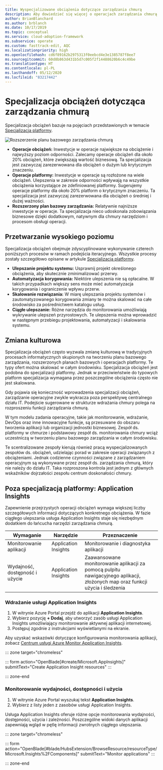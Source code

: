 ```yaml
---
title: Wyspecjalizowane obciążenia dotyczące zarządzania chmurą
description: Aby dowiedzieć się więcej o operacjach zarządzania chmurą dotyczących wyspecjalizowanych obciążeń, skorzystaj z podręcznika Cloud Adoption Framework dla platformy Azure.
author: BrianBlanchard
ms.author: brblanch
ms.date: 10/17/2019
ms.topic: conceptual
ms.service: cloud-adoption-framework
ms.subservice: operate
ms.custom: fasttrack-edit, AQC
ms.localizationpriority: high
ms.openlocfilehash: cd6f89162b2975313f0eebcd4e3e1385787f8ee7
ms.sourcegitcommit: 60d8b863d431b5d7c005f2f14488620b6c4c49be
ms.translationtype: HT
ms.contentlocale: pl-PL
ms.lasthandoff: 05/12/2020
ms.locfileid: "83217442"
---
```

# <a name="workload-specialization-for-cloud-management"></a>Specjalizacja obciążeń dotycząca zarządzania chmurą

Specjalizacja obciążeń bazuje na pojęciach przedstawionych w temacie [Specjalizacja platformy](./platform-specialization.md).

![Rozszerzenie planu bazowego zarządzania chmurą](../../_images/manage/beyond-the-baseline.png)

- **Operacje obciążeń:** Inwestycje w operacje największe na obciążenie i najwyższy poziom odporności. Zalecamy operacje obciążeń dla około 20% obciążeń, które zwiększają wartość biznesową. Ta specjalizacja jest zazwyczaj zarezerwowana dla obciążeń o dużym lub krytycznym znaczeniu.
- **Operacje platformy:** Inwestycje w operacje są rozłożone na wiele obciążeń. Ulepszenia w zakresie odporności wpływają na wszystkie obciążenia korzystające ze zdefiniowanej platformy. Sugerujemy operacje platformy dla około 20% platform o krytycznym znaczeniu. Ta specjalizacja jest zazwyczaj zarezerwowana dla obciążeń o średniej i dużej ważności.
- **Rozszerzony plan bazowy zarządzania:** Relatywnie najniższe inwestycje w operacje. Ta specjalizacja nieco udoskonala zobowiązania biznesowe dzięki dodatkowym, natywnym dla chmury narzędziom i procesom obsługi operacji.

## <a name="high-level-process"></a>Przetwarzanie wysokiego poziomu

Specjalizacja obciążeń obejmuje zdyscyplinowane wykonywanie czterech poniższych procesów w ramach podejścia iteracyjnego. Wszystkie procesy zostały szczegółowo opisane w artykule [Specjalizacja platformy](./platform-specialization.md).

- **Ulepszanie projektu systemu:** Usprawnij projekt określonego obciążenia, aby skutecznie zminimalizować przerwy.
- **Automatyzacja korygowania:** Niektóre ulepszenia nie są opłacalne. W takich przypadkach większy sens może mieć automatyzacja korygowania i ograniczenie wpływu przerw.
- **Skalowanie rozwiązania:** W miarę ulepszania projektu systemów i zautomatyzowanego korygowania zmiany te można skalować na całe środowisko za pośrednictwem katalogu usług.
- **Ciągłe ulepszanie:** Różne narzędzia do monitorowania umożliwiają wykrywanie ulepszeń przyrostowych. Te ulepszenia można wprowadzić w następnym przebiegu projektowania, automatyzacji i skalowania systemu.

## <a name="cultural-change"></a>Zmiana kulturowa

Specjalizacja obciążeń często wyzwala zmianę kulturową w tradycyjnych procesach informatycznych skupionych na tworzeniu planu bazowego zarządzania, rozszerzonych planach bazowych i operacjach platformy. Te typy ofert można skalować w całym środowisku. Specjalizacja obciążeń jest podobna do specjalizacji platformy. Jednak w przeciwieństwie do typowych platform specjalizacja wymagana przez poszczególne obciążenia często nie jest skalowana.

Gdy pojawia się konieczność wprowadzenia specjalizacji obciążeń, zarządzanie operacyjne zwykle wykracza poza perspektywę centralnego działu IT. Podejście sugerowane w strukturze wdrażania chmury polega na rozproszeniu funkcji zarządzania chmurą.

W tym modelu zadania operacyjne, takie jak monitorowanie, wdrażanie, DevOps oraz inne innowacyjne funkcje, są przesuwane do obszaru tworzenia aplikacji lub organizacji jednostki biznesowej. Zespół ds. platformy w chmurze i podstawowy zespół ds. monitorowania chmury wciąż uczestniczą w tworzeniu planu bazowego zarządzania w całym środowisku.

Te scentralizowane zespoły kierują również pracą wyspecjalizowanych zespołów ds. obciążeń, udzielając porad w zakresie operacji związanych z obciążeniami. Jednak codzienne czynności związane z zarządzaniem operacyjnym są wykonywane przez zespół ds. zarządzania chmurą, który nie należy do działu IT. Taka rozproszona kontrola jest jednym z głównych wskaźników dojrzałości zespołu centrum doskonałości chmury.

## <a name="beyond-platform-specialization-application-insights"></a>Poza specjalizacją platformy: Application Insights

Zapewnienie przejrzystych operacji obciążeń wymaga większej liczby szczegółowych informacji dotyczących konkretnego obciążenia. W fazie ciągłego ulepszania usługa Application Insights staje się niezbędnym dodatkiem do łańcucha narzędzi zarządzania chmurą.

| Wymaganie                          | Narzędzie                 | Przeznaczenie                                                                                |
| ------------------------------------ | -------------------- | -------------------------------------------------------------------------------------- |
| Monitorowanie aplikacji               | Application Insights | Monitorowanie i diagnostyka aplikacji                                                    |
| Wydajność, dostępność i użycie | Application Insights | Zaawansowane monitorowanie aplikacji za pomocą pulpitu nawigacyjnego aplikacji, złożonych map oraz funkcji użycia i śledzenia |

### <a name="deploy-application-insights"></a>Wdrażanie usługi Application Insights

1. W witrynie Azure Portal przejdź do aplikacji **Application Insights**.
1. Wybierz pozycję **+ Dodaj**, aby utworzyć zasób usługi Application Insights umożliwiający monitorowanie aktywnej aplikacji internetowej.
1. Postępuj zgodnie z instrukcjami wyświetlanymi na ekranie.

Aby uzyskać wskazówki dotyczące konfigurowania monitorowania aplikacji, zobacz [Centrum usługi Azure Monitor Application Insights](https://docs.microsoft.com/azure/azure-monitor/azure-monitor-app-hub).

::: zone target="chromeless"

::: form action="OpenBlade[#create/Microsoft.AppInsights]" submitText="Create Application Insight resources" :::

::: zone-end

### <a name="monitor-performance-availability-and-usage"></a>Monitorowanie wydajności, dostępności i użycia

1. W witrynie Azure Portal wyszukaj tekst **Application Insights**.
1. Wybierz z listy jeden z zasobów usługi Application Insights.

Usługa Application Insights oferuje różne opcje monitorowania wydajności, dostępności, użycia i zależności. Poszczególne widoki danych aplikacji zapewniają wgląd w pętlę informacji zwrotnych ciągłego ulepszania.

::: zone target="chromeless"

<!-- markdownlint-disable DOCSMD001 -->

::: form action="OpenBlade[#blade/HubsExtension/BrowseResource/resourceType/Microsoft.Insights%2FComponents]" submitText="Monitor applications" :::

<!-- markdownlint-enable DOCSMD001 -->

::: zone-end
